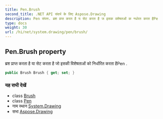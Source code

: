 ```yaml
---
title: Pen.Brush
second_title: .NET API संदर्भ के लिए Aspose.Drawing
description: Pen संपत्त. ब्रश प्रप्त करत है य सेट करत है ज इसक वशेषतओं क नर्धरत करत हैPen .
type: docs
weight: 30
url: /hi/net/system.drawing/pen/brush/
---
```

## Pen.Brush property

ब्रश प्राप्त करता है या सेट करता है जो इसकी विशेषताओं को निर्धारित करता हैPen .

```csharp
public Brush Brush { get; set; }
```

### यह सभी देखें

* class [Brush](../../brush/)
* class [Pen](../)
* नाम स्थान [System.Drawing](../../pen/)
* सभा [Aspose.Drawing](../../../)


